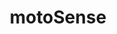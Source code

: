 ---
layout: landing
title: 'motoSense'
logo: /assets/images/menu-logos/motosense.svg
url: '#'
order: 7
---
